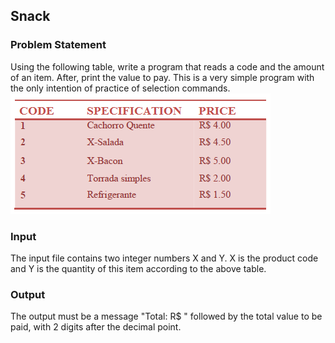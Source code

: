 ## Snack
### Problem Statement
<p>
Using the following table, write a program that reads a code and the amount of an item. After, print the value to pay. This is a very simple program with the only intention of practice of selection commands.<br>
<img src="./image/UOJ_1038_en.png">
</p>

### Input
<p>The input file contains two integer numbers X and Y. X is the product code and Y is the quantity of this item according to the above table.
</p>

### Output
<p>The output must be a message "Total: R$ " followed by the total value to be paid, with 2 digits after the decimal point.
</p>